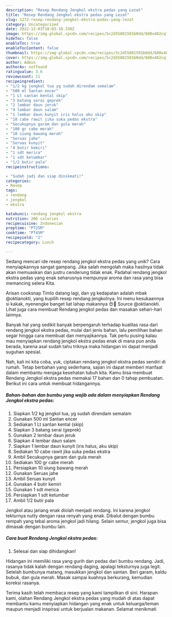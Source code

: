 ```yaml
---
description: "Resep Rendang Jengkol ekstra pedas yang Lezat"
title: "Resep Rendang Jengkol ekstra pedas yang Lezat"
slug: 1272-resep-rendang-jengkol-ekstra-pedas-yang-lezat
category: Uncategorized
date: 2022-12-03T10:03:10.338Z
image: https://img-global.cpcdn.com/recipes/5c2d55081591b0dd/680x482cq70/rendang-jengkol-ekstra-pedas-foto-resep-utama.jpg
hideToc: false
enableToc: true
enableTocContent: false
thumbnail: https://img-global.cpcdn.com/recipes/5c2d55081591b0dd/680x482cq70/rendang-jengkol-ekstra-pedas-foto-resep-utama.jpg
cover: https://img-global.cpcdn.com/recipes/5c2d55081591b0dd/680x482cq70/rendang-jengkol-ekstra-pedas-foto-resep-utama.jpg
author: Admin
authorAv: notfound
ratingvalue: 3.6
reviewcount: 11
recipeingredient:
- "1/2 kg jengkol tua yg sudah direndam semalam"
- "500 ml Santan encer"
- "1 Lt santan kental skip"
- "3 batang serai geprek"
- "2 lembar daun jeruk"
- "4 lembar daun salam"
- "1 lembar daun kunyit iris halus aku skip"
- "10 cabe rawit jika suka pedas ekstra"
- "Secukupnya garam dan gula merah"
- "100 gr cabe merah"
- "10 siung bawang merah"
- "Seruas jahe"
- "Seruas kunyit"
- "4 butir kemiri"
- "1 sdt merica"
- "1 sdt ketumbar"
- "1/2 butir pala"
recipeinstructions:

- "Sudah jadi dan siap dinikmati!"
categories:
- Resep
tags:
- rendang
- jengkol
- ekstra

katakunci: rendang jengkol ekstra 
nutrition: 206 calories
recipecuisine: Indonesian
preptime: "PT25M"
cooktime: "PT45M"
recipeyield: "2"
recipecategory: Lunch

---
```





Sedang mencari ide resep rendang jengkol ekstra pedas yang unik? Cara menyiapkannya sangat gampang. Jika salah mengolah maka hasilnya tidak akan memuaskan dan justru cenderung tidak enak. Padahal rendang jengkol ekstra pedas yang enak seharusnya mempunyai aroma dan rasa yang bisa memancing selera Kita.





Arisan cooksnap Timlo datang lagi, dan yg kedapatan adalah mbak @oktianokti, yang kupilih resep rendang jengkolnya. Ini menu kesukaannya si kakak, nyenengke banget liat lahap makannya 😍🥰 Source @oktianokti. Lihat juga cara membuat Rendang jengkol pedas dan masakan sehari-hari lainnya.

Banyak hal yang sedikit banyak berpengaruh terhadap kualitas rasa dari rendang jengkol ekstra pedas, mulai dari jenis bahan, lalu pemilihan bahan segar hingga cara membuat dan menyajikannya. Tak perlu pusing kalau mau menyiapkan rendang jengkol ekstra pedas enak di mana pun anda berada, karena asal sudah tahu triknya maka hidangan ini dapat menjadi suguhan spesial.






Nah, kali ini kita coba, yuk, ciptakan rendang jengkol ekstra pedas sendiri di rumah. Tetap berbahan yang sederhana, sajian ini dapat memberi manfaat dalam membantu menjaga kesehatan tubuh kita. Kamu bisa membuat Rendang Jengkol ekstra pedas memakai 17 bahan dan 0 tahap pembuatan. Berikut ini cara untuk membuat hidangannya.

<!--inarticleads1-->

##### Bahan-bahan dan bumbu yang wajib ada dalam menyiapkan Rendang Jengkol ekstra pedas:

1. Siapkan 1/2 kg jengkol tua, yg sudah direndam semalam
1. Gunakan 500 ml Santan encer
1. Sediakan 1 Lt santan kental (skip)
1. Siapkan 3 batang serai (geprek)
1. Gunakan 2 lembar daun jeruk
1. Siapkan 4 lembar daun salam
1. Siapkan 1 lembar daun kunyit (iris halus, aku skip)
1. Sediakan 10 cabe rawit jika suka pedas ekstra
1. Ambil Secukupnya garam dan gula merah
1. Sediakan 100 gr cabe merah
1. Persiapkan 10 siung bawang merah
1. Gunakan Seruas jahe
1. Ambil Seruas kunyit
1. Gunakan 4 butir kemiri
1. Gunakan 1 sdt merica
1. Persiapkan 1 sdt ketumbar
1. Ambil 1/2 butir pala


Jengkol atau jariang enak diolah menjadi rendang. Ini karena jengkol tekturnya nutty dengan rasa renyah yang enak. Dibalut dengan bumbu rempah yang tebal aroma jengkol jadi hilang. Selain semur, jengkol juga bisa dimasak dengan bumbu lain. 

<!--inarticleads2-->

##### Cara buat Rendang Jengkol ekstra pedas:


1. Selesai dan siap dihidangkan!

Hidangan ini memiliki rasa yang gurih dan pedas dari bumbu rendang. Jadi, rasanya tidak kalah dengan rendang daging, apalagi teksturnya juga legit. Setelah bumbunya matang, masukkan jengkol dan santan. Beri garam, kaldu bubuk, dan gula merah. Masak sampai kuahnya berkurang, kemudian koreksi rasanya. 

Terima kasih telah membaca resep yang kami tampilkan di sini. Harapan kami, olahan Rendang Jengkol ekstra pedas yang mudah di atas dapat membantu kamu menyiapkan hidangan yang enak untuk keluarga/teman maupun menjadi inspirasi untuk berjualan makanan. Selamat menikmati
